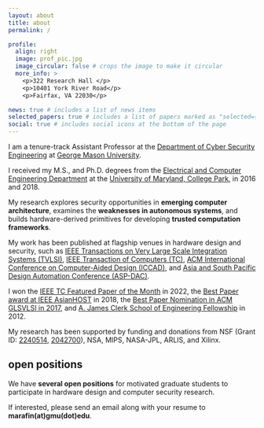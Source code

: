 ```yaml
---
layout: about
title: about
permalink: /

profile:
  align: right
  image: prof_pic.jpg
  image_circular: false # crops the image to make it circular
  more_info: >
    <p>322 Research Hall </p>
    <p>10401 York River Road</p>
    <p>Fairfax, VA 22030</p>

news: true # includes a list of news items
selected_papers: true # includes a list of papers marked as "selected={true}"
social: true # includes social icons at the bottom of the page
---
```

I am a tenure-track Assistant Professor at the [Department of Cyber Security Engineering](https://cybersecurity.gmu.edu) at [George Mason University](https://www.gmu.edu).

I received my M.S., and Ph.D. degrees from the [Electrical and Computer Engineering Department](https://ece.umd.edu) at the [University of Maryland, College Park](https://umd.edu), in 2016 and 2018.

My research explores security opportunities in **emerging computer architecture**, examines the **weaknesses in autonomous systems**, and builds hardware-derived primitives for developing **trusted computation frameworks**.

My work has been published at flagship venues in hardware design and security, such as [IEEE Transactions on Very Large Scale Integration Systems (TVLSI)](https://tvlsi.ieee.org), [IEEE Transaction of Computers (TC)](https://www.computer.org/csdl/journal/tc), [ACM International Conference on Computer-Aided Design (ICCAD)](https://iccad.com), and [Asia and South Pacific Design Automation Conference (ASP-DAC)](https://www.aspdac.com/).

I won the [IEEE TC Featured Paper of the Month](https://www.computer.org/csdl/journal/tc/misc/14417?title=Multimedia&periodical=IEEE%20Transactions%20on%20Computers) in 2022, the [Best Paper award at IEEE AsianHOST](http://asianhost.org/2022/) in 2018, the [Best Paper Nomination in ACM GLSVLSI in 2017](https://www.glsvlsi.org/archive/glsvlsi17/program.html), and [A. James Clerk School of Engineering Fellowship](https://eng.umd.edu/clark-doctoral-fellows) in 2012.

My research has been supported by funding and donations from NSF (Grant ID: [2240514](https://www.nsf.gov/awardsearch/showAward?AWD_ID=2240514&HistoricalAwards=false), [2042700](https://www.nsf.gov/awardsearch/showAward?AWD_ID=2042700&HistoricalAwards=false)), NSA, MIPS, NASA-JPL, ARLIS, and Xilinx.

## open positions

We have **several open positions** for motivated graduate students to participate in hardware design and computer security research.

If interested, please send an email along with your resume to **marafin(at)gmu(dot)edu**.
